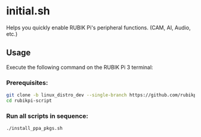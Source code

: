 # initial.sh

Helps you quickly enable RUBIK Pi's peripheral functions. (CAM, AI, Audio, etc.)

## Usage

Execute the following command on the RUBIK Pi 3 terminal:

### Prerequisites:

```bash
git clone -b linux_distro_dev --single-branch https://github.com/rubikpi-ai/rubikpi-script.git
cd rubikpi-script
```

### Run all scripts in sequence:

```bash
./install_ppa_pkgs.sh
```
